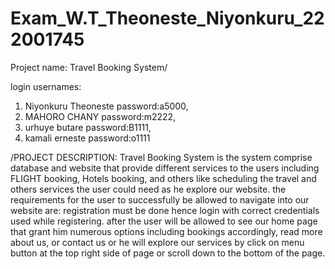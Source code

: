 # Exam_W.T_Theoneste_Niyonkuru_222001745

Project name: Travel Booking System/

login usernames:
1. Niyonkuru Theoneste password:a5000,
3. MAHORO CHANY password:m2222,
4. urhuye butare password:B1111,
5. kamali erneste password:o1111

/PROJECT DESCRIPTION:
Travel Booking System is the system comprise database and website that provide different services to the users including FLIGHT booking,
Hotels booking, and others like scheduling the travel and others services the user could need as he explore our website.
the requirements for the user to successfully be allowed to navigate into our website are: registration must be done hence login with correct credentials used
while registering. after the user will be allowed to see our home page that grant him numerous options including bookings accordingly, read more about us, or contact us or
he will explore our services by click on menu button at the top right side of page or scroll down to the bottom of the page.

